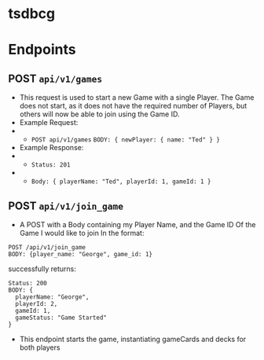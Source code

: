 # tsdbcg


# Endpoints

## POST `api/v1/games`
- This request is used to start a new Game with a single Player. The Game does not start, as it does not have the required number of Players, but others will now be able to join using the Game ID.
- Example Request:
- - `POST api/v1/games` `BODY: { newPlayer: { name: "Ted" } }`
- Example Response:
- - `Status: 201`
- - `Body: { playerName: "Ted", playerId: 1, gameId: 1 }`

## POST `api/v1/join_game`
- A POST with a Body containing my Player Name, and the Game ID Of the Game I would like to join
In the format:
```
POST /api/v1/join_game
BODY: {player_name: "George", game_id: 1}
```
successfully returns:
```
Status: 200
BODY: {
  playerName: "George",
  playerId: 2,
  gameId: 1,
  gameStatus: "Game Started"
}
```
- This endpoint starts the game, instantiating gameCards and decks for both players